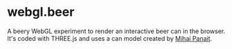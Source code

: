 # webgl.beer
A beery WebGL experiment to render an interactive beer can in the browser. It's coded with THREE.js and uses a can model created by <a href="http://www.turbosquid.com/Search/Artists/Mihai-Panait" target="_blank">Mihai Panait</a>.
